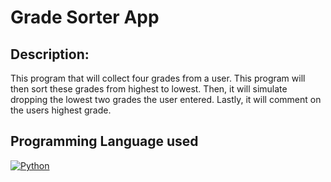 # Grade Sorter App

## Description:

This program that will collect four grades from a user. This
program will then sort these grades from highest to lowest. Then, it will simulate
dropping the lowest two grades the user entered. Lastly, it will comment on the users highest
grade.

## Programming Language used
[![Python](https://img.shields.io/badge/Python-3.9-brightgreen)](https://www.python.org/)
